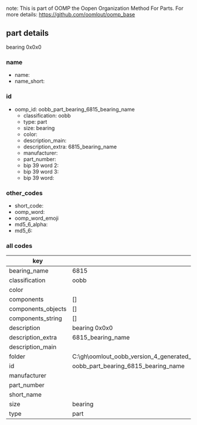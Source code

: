 #   

note: This is part of OOMP the Oopen Organization Method For Parts. For more details: https://github.com/oomlout/oomp_base

##  part details



bearing 0x0x0

### name
* name: 
* name_short: 
### id
* oomp_id: oobb_part_bearing_6815_bearing_name
  * classification: oobb
  * type: part
  * size: bearing
  * color: 
  * description_main: 
  * description_extra: 6815_bearing_name
  * manufacturer: 
  * part_number: 
  * bip 39 word 2: 
  * bip 39 word 3: 
  * bip 39 word: 

### other_codes
* short_code: 
* oomp_word: 
* oomp_word_emoji 
* md5_6_alpha: 
* md5_6: 









### all codes 
| key | value |  
| --- | --- |  
| bearing_name | 6815 |  
| classification | oobb |  
| color |  |  
| components | [] |  
| components_objects | [] |  
| components_string | [] |  
| description | bearing 0x0x0 |  
| description_extra | 6815_bearing_name |  
| description_main |  |  
| folder | C:\gh\oomlout_oobb_version_4_generated_parts\things\oobb_part_bearing_6815_bearing_name |  
| id | oobb_part_bearing_6815_bearing_name |  
| manufacturer |  |  
| part_number |  |  
| short_name |  |  
| size | bearing |  
| type | part |  
